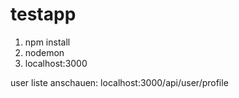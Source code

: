 # testapp

1. npm install
2. nodemon
3. localhost:3000

user liste anschauen: localhost:3000/api/user/profile
